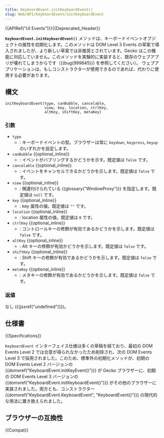 ```yaml
---
title: KeyboardEvent.initKeyboardEvent()
slug: Web/API/KeyboardEvent/initKeyboardEvent
---
```


{{APIRef("UI Events")}}{{Deprecated_Header}}

**`KeyboardEvent.initKeyboardEvent()`** メソッドは、キーボードイベントオブジェクトの属性を初期化します。このメソッドは DOM Level 3 Events の草案で導入されましたが、より新しい草案では非推奨とされています。Gecko はこの機能に対応していません。このメソッドを実験的に実装すると、既存のウェブアプリが壊れてしまうからです（{{bug(999645)}} を参照してください）。
ウェブアプリケーションは、もしコンストラクターが使用できるのであれば、代わりに使用する必要があります。

## 構文

```js-nolint
initKeyboardEvent(type, canBubble, cancelable,
                  view, key, location, ctrlKey,
                  altKey, shiftKey, metaKey)
```

### 引数

- `type`
  - : キーボードイベントの型。ブラウザーは常に `keydown`, `keypress`, `keyup` のいずれかを設定します。
- `canBubble` {{optional_inline}}
  - : イベントがバブリングするかどうかを示す。既定値は `false` です。
- `cancelable` {{optional_inline}}
  - : イベントをキャンセルできるかどうかを示します。既定値は `false` です。
- `view` {{optional_inline}}
  - : 関連付けられている {{glossary("WindowProxy")}} を指定します。既定値は `null` です。
- `key` {{optional_inline}}
  - : key 属性の値。既定値は `""` です。
- `location` {{optional_inline}}
  - : location 属性の値。既定値は `0` です。
- `ctrlKey` {{optional_inline}}
  - : コントロールキーの修飾が有効であるかどうかを示します。既定値は `false` です。
- `altKey` {{optional_inline}}
  - : Alt キーの修飾が有効かどうかを示します。既定値は `false` です。
- `shiftKey` {{optional_inline}}
  - : Shift キーの修飾が有効であるかどうかを示します。既定値は `false` です。
- `metaKey` {{optional_inline}}
  - : メタキーの修飾が有効であるかどうかを示します。既定値は `false` です。

### 返値

なし ({{jsxref("undefined")}})。

## 仕様書

{{Specifications}}

`KeyboardEvent` インターフェイス仕様は多くの草稿を経ており、最初の DOM Events Level 2 では合意が得られなかったため削除され、次の DOM Events Level 3 で採用されました。このため、標準外の初期化メソッドが、初期の DOM Events Level 2 バージョンの {{domxref("KeyboardEvent.initKeyEvent()")}} が Gecko ブラウザーに、初期の DOM Events Level 3 バージョンの {{domxref("KeyboardEvent.initKeyboardEvent()")}} がその他のブラウザーに実装されました。両方とも、コンストラクター {{domxref("KeyboardEvent.KeyboardEvent", "KeyboardEvent()")}} の現代的な用法に置き換えられました。

## ブラウザーの互換性

{{Compat}}
